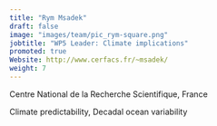 ```yaml
---
title: "Rym Msadek"
draft: false
image: "images/team/pic_rym-square.png"
jobtitle: "WP5 Leader: Climate implications"
promoted: true
Website: http://www.cerfacs.fr/~msadek/
weight: 7
---
```


Centre National de la Recherche Scientifique, France

Climate predictability, Decadal ocean variability
